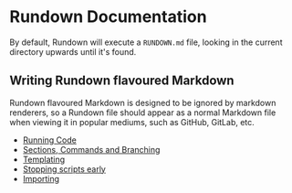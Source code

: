 # Rundown Documentation

By default, Rundown will execute a `RUNDOWN.md` file, looking in the current directory upwards until it's found.

## Writing Rundown flavoured Markdown

Rundown flavoured Markdown is designed to be ignored by markdown renderers, so a Rundown file should appear as a normal Markdown file when viewing it in popular mediums, such as GitHub, GitLab, etc.

* <r import="run">[Running Code](./code.md)</r>
* <r import="sections">[Sections, Commands and Branching](./sections.md)</r>
* <r import="templating">[Templating](./templating.md)</r>
* <r import="stop">[Stopping scripts early](./stop.md)</r>
* [Importing](./importing.md)